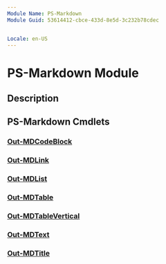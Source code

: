 ```yaml
---
Module Name: PS-Markdown
Module Guid: 53614412-cbce-433d-8e5d-3c232b78cdec


Locale: en-US
---
```


# PS-Markdown Module
## Description


## PS-Markdown Cmdlets
### [Out-MDCodeBlock](Out-MDCodeBlock.md)


### [Out-MDLink](Out-MDLink.md)


### [Out-MDList](Out-MDList.md)


### [Out-MDTable](Out-MDTable.md)


### [Out-MDTableVertical](Out-MDTableVertical.md)


### [Out-MDText](Out-MDText.md)


### [Out-MDTitle](Out-MDTitle.md)


